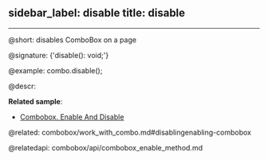 sidebar_label: disable
title: disable
---          
---

@short: disables ComboBox on a page

@signature: {'disable(): void;'}


@example:
combo.disable();


@descr:

**Related sample**:
- [Combobox. Enable And Disable](https://snippet.dhtmlx.com/7bujtsuu)

@related: combobox/work_with_combo.md#disablingenabling-combobox

@relatedapi:
combobox/api/combobox_enable_method.md




